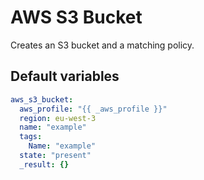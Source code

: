 # AWS S3 Bucket

Creates an S3 bucket and a matching policy.

<!--TOC-->
<!--ENDTOC-->

<!--ROLEVARS-->
## Default variables
```yaml
aws_s3_bucket:
  aws_profile: "{{ _aws_profile }}"
  region: eu-west-3
  name: "example"
  tags:
    Name: "example"
  state: "present"
  _result: {}

```

<!--ENDROLEVARS-->
